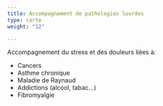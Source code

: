 ```yaml
---
title: Accompagnement de pathologies lourdes
type: carte
weight: "12"

---
```

Accompagnement du stress et des douleurs liées à:

* Cancers
* Asthme chronique
* Maladie de Raynaud
* Addictions (alcool, tabac...)
* Fibromyalgie